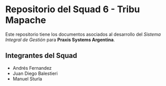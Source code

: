 # Repositorio del Squad 6 - Tribu Mapache
Este repositorio tiene los documentos asociados al desarrollo del *Sistema Integral de Gestión* para **Praxis Systems Argentina**.  
## Integrantes del Squad
- Andrés Fernandez  
- Juan Diego Balestieri  
- Manuel Sturla  
